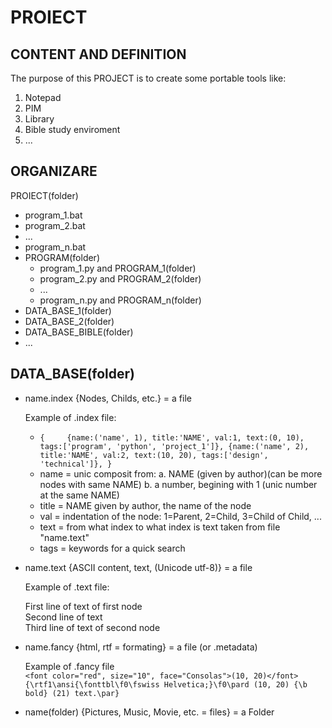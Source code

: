# PROIECT
## CONTENT AND DEFINITION
The purpose of this PROJECT is to create some portable tools like:
  1. Notepad
  2. PIM
  3. Library
  4. Bible study enviroment
  5. ...
  
## ORGANIZARE
PROIECT(folder) 
+   program_1.bat
+   program_2.bat
+   ...
+   program_n.bat
+   PROGRAM(folder)
    -   program_1.py and PROGRAM_1(folder)
    -   program_2.py and PROGRAM_2(folder)
    -   ...
    -   program_n.py and PROGRAM_n(folder)
+   DATA_BASE_1(folder)
+   DATA_BASE_2(folder)
+   DATA_BASE_BIBLE(folder)
+   ...

## DATA_BASE(folder)
+   name.index    {Nodes, Childs, etc.} = a file

    Example of .index file:
    
    -  `{    
    {name:('name', 1), title:'NAME', val:1, text:(0, 10), tags:['program', 'python', 'project_1']},
    {name:('name', 2), title:'NAME', val:2, text:(10, 20), tags:['design', 'technical']},
      }`
    -   name = unic composit from: 
        a.  NAME (given by author)(can be more nodes with same NAME)
        b.  a number, begining with 1 (unic number at the same NAME)
    -   title = NAME given by author, the name of the node
    -   val = indentation of the node: 1=Parent, 2=Child, 3=Child of Child, ...
    -   text = from what index to what index is text taken from file "name.text"
    -   tags = keywords for a quick search

+   name.text     {ASCII content, text, (Unicode utf-8)} = a file

    Example of .text file:
    
    First line of text of first node  
    Second line of text   
    Third line of text of second node

+   name.fancy    {html, rtf = formating} = a file (or .metadata)

    Example of .fancy file    
    `<font color="red", size="10", face="Consolas">(10, 20)</font>`
    `{\rtf1\ansi{\fonttbl\f0\fswiss Helvetica;}\f0\pard (10, 20) {\b bold} (21) text.\par}`
    
+   name(folder)  {Pictures, Music, Movie, etc. = files} = a Folder
